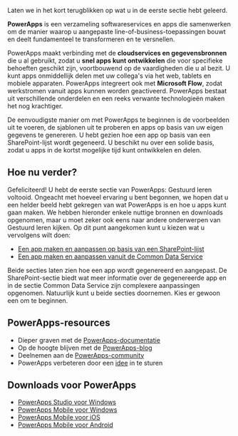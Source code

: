 Laten we in het kort terugblikken op wat u in de eerste sectie hebt geleerd.

**PowerApps** is een verzameling softwareservices en apps die samenwerken om de manier waarop u aangepaste line-of-business-toepassingen bouwt en deelt fundamenteel te transformeren en te versnellen.

PowerApps maakt verbinding met de **cloudservices en gegevensbronnen** die u al gebruikt, zodat u **snel apps kunt ontwikkelen** die voor specifieke behoeften geschikt zijn, voortbouwend op de vaardigheden die u al bezit. U kunt apps onmiddellijk delen met uw collega's via het web, tablets en mobiele apparaten. PowerApps integreert ook met **Microsoft Flow**, zodat werkstromen vanuit apps kunnen worden geactiveerd. PowerApps bestaat uit verschillende onderdelen en een reeks verwante technologieën maken het nog krachtiger.

De eenvoudigste manier om met PowerApps te beginnen is de voorbeelden uit te voeren, de sjablonen uit te proberen en apps op basis van uw eigen gegevens te genereren. U hebt gezien hoe een app op basis van een SharePoint-lijst wordt gegeneerd. U beschikt nu over een solide basis, zodat u apps in de kortst mogelijke tijd kunt ontwikkelen en delen. 

## <a name="whats-next"></a>Hoe nu verder?
Gefeliciteerd! U hebt de eerste sectie van PowerApps: Gestuurd leren voltooid. Ongeacht met hoeveel ervaring u bent begonnen, we hopen dat u een helder beeld hebt gekregen van wat PowerApps is en hoe u apps kunt gaan maken. We hebben hieronder enkele nuttige bronnen en downloads opgenomen, maar u moet zeker ook eens naar andere onderwerpen van Gestuurd leren kijken. Op dit punt aangekomen kunt u kiezen wat u vervolgens wilt doen:

* [Een app maken en aanpassen op basis van een SharePoint-lijst](https://docs.microsoft.com/powerapps/guided-learning/create-app-sharepoint#step-1)
* [Een app maken en aanpassen vanuit de Common Data Service](https://docs.microsoft.com/powerapps/guided-learning/create-app-cds#step-1) 

Beide secties laten zien hoe een app wordt gegenereerd en aangepast. De SharePoint-sectie biedt wat meer informatie over de gegenereerde app en in de sectie Common Data Service zijn complexere aanpassingen opgenomen. Natuurlijk kunt u beide secties doornemen. Kies er gewoon een om te beginnen. 

## <a name="powerapps-resources"></a>PowerApps-resources
* Dieper graven met de [PowerApps-documentatie](https://docs.microsoft.com/powerapps/)
* Op de hoogte blijven met de [PowerApps-blog](https://powerapps.microsoft.com/blog/)
* Deelnemen aan de [PowerApps-community](https://powerusers.microsoft.com/t5/PowerApps-Community/ct-p/PowerApps1)
* PowerApps verbeteren door een [idee](https://powerusers.microsoft.com/t5/PowerApps-Ideas/idb-p/PowerAppsIdeas) in te sturen

## <a name="powerapps-downloads"></a>Downloads voor PowerApps
* [PowerApps Studio voor Windows](https://aka.ms/powerappswin)
* [PowerApps Mobile voor Windows](https://aka.ms/powerappswin)
* [PowerApps Mobile voor iOS](https://aka.ms/powerappsios)
* [PowerApps Mobile voor Android](https://aka.ms/powerappsandroid)

